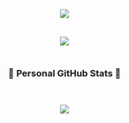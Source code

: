 <div align="center"> 
 <img align="center" src="./img/coffe.png"/>  
</div>

<br>

<br>

<div align="center"> 
 <a href="https://www.buymeacoffee.com/simeonejohnson">
      <img align="center" src="https://img.shields.io/badge/Buy%20Me%20a%20Coffee-ffdd00?style=for-the-badge&logo=buy-me-a-coffee&logoColor=black" />
  </a> 
</div>

<br>

<h3 align="center">🌟 Personal GitHub Stats 🌟</h3>

<br>

<p align="center">
   
<img src="https://github-readme-stats.vercel.app/api/top-langs/?username=Sjhns&theme=omni&langs_count=8&hide=html&hide_border=false&include_all_commits=false&count_private=false&layout=compact" /> 

</p>
